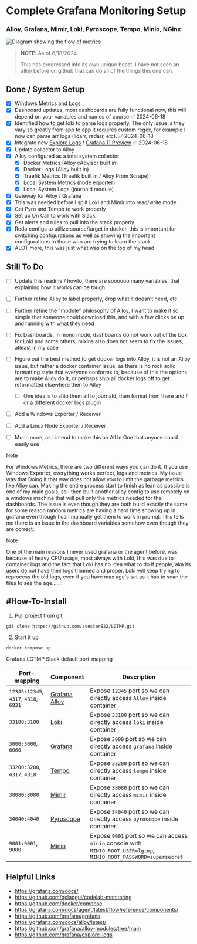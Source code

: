 # Complete Grafana Monitoring Setup

### Alloy, Grafana, Mimir, Loki, Pyroscope, Tempo, Minio, NGinx

![Diagram showing the flow of metrics](LGTMP/flow.png)

> **NOTE**:
> As of 6/18/2024
> 
> This has progressed into its own unique beast. I have not seen an alloy before on github that can do all of the things this one can. 

## Done / System Setup

- [x] Windows Metrics and Logs
- [x] Dashboard updates, most dashboards are fully functional now, this will depend on your variables and names of course ✅ 2024-06-18
- [x] Identified how to get loki to parse logs properly. The only issue is they vary so greatly from app to app it requires custom regex, for example I now can parse arr logs (lidarr, radarr, etc). ✅ 2024-06-18
- [x] Integrate new [Explore Logs](https://github.com/grafana/explore-logs) / [Grafana 11 Preview](https://grafana.com/docs/grafana/latest/whatsnew/whats-new-in-v11-0/) ✅ 2024-06-18
- [x] Update collector to Alloy
- [x] Alloy configured as a total system collector
  - [x] Docker Metrics (Alloy cAdvisor built in)
  - [x] Docker Logs (Alloy built in)
  - [x] Traefik Metrics (Traefik built in / Alloy Prom Scrape)
  - [x] Local System Metrics (node exporter)
  - [x] Local System Logs (journald module)
- [x] Gateway for Alloy / Grafana
- [x] This was needed before I split Loki and Mimir into read/write mode
- [x] Get Pyro and Tempo to work properly
- [x] Set up On Call to work with Slack
- [x] Get alerts and rules to pull into the stack properly
- [x] Redo configs to utilize source/target in docker, this is important for switching configurations as well as showing the important configurations to those who are trying to learn the stack
- [x] ALOT more, this was just what was on the top of my head

## Still To Do

- [ ] Update this readme / howto, there are soooooo many variables, that explaining how it works can be tough
- [ ] Further refine Alloy to label properly, drop what it doesn't need, etc
- [ ] Further refine the "module" philosophy of Alloy, I want to make it so simple that someone could download this, and with a few clicks be up and running with what they need
- [ ] Fix Dashboards, in mono mode, dashboards do not work out of the box for Loki and some others, mixins also does not seem to fix the issues, atleast in my case
- [ ] Figure out the best method to get docker logs into Alloy, it is not an Alloy issue, but rather a docker container issue, as there is no rock solid formatting style that everyone conforms to, because of this the options are to make Alloy do it, or perhaps ship all docker logs off to get reformatted elsewhere then to Alloy
  - [ ] One idea is to ship them all to journald, then format from there and / or a different docker logs plugin
- [ ] Add a Windows Exporter / Receiver
- [ ] Add a Linux Node Exporter / Receiver
- [ ] Much more, as I intend to make this an All In One that anyone could easily use



> [!NOTE]
> For Windows Metrics, there are two different ways you can do it. If you use Windows Exporter, everything works perfect, logs and metrics. My issue was that Doing it that way does not allow you to limit the garbage metrics like Alloy can. Making the entire process start to finish as lean as possible is one of my main goals, so I then built another alloy config to use remotely on a windows machine that will pull only the metrics needed for the dashboards. The issue is even though they are both build exactly the same, for some reason random metrics are having a hard time showing up in grafana even though I can manually get them to work in promql. This tells me there is an issue in the dashboard variables somehow even though they are correct. 

> [!NOTE]
> One of the main reasons I never used grafana or the agent before, was because of heavy CPU usage, most always with Loki, this was due to container logs and the fact that Loki has no idea what to do if people, aka its users do not have their logs trimmed and proper. Loki will keep trying to reprocess the old logs, even if you have max age's set as it has to scan the files to see the age.......

## \#How-To-Install

1. Pull project from git:

```shell
git clone https://github.com/acester822/LGTMP.git
```

2. Start it up

```shell
docker compose up
```

Grafana LGTMP Stack default port-mapping

| Port-mapping                  | Component     | Description                                                                                                 |
|-------------------------------|---------------|-------------------------------------------------------------------------------------------------------------|
| `12345:12345`, `4317`, `4318`, `6831` | [Grafana Alloy](https://grafana.com/docs/alloy/latest/) | Expose `12345` port so we can directly access `Alloy` inside container                                          |
| `33100:3100`                    | [Loki](https://github.com/grafana/loki)          | Expose `33100` port so we can directly access `loki` inside container                                           |
| `3000:3000`, `6060`               | [Grafana](https://github.com/grafana/grafana)       | Expose `3000` port so we can directly access `grafana` inside container                                         |
| `33200:3200`, `4317`, `4318`        | [Tempo](https://github.com/grafana/tempo)         | Expose `33200` port so we can directly access `tempo` inside container                                          |
| `38080:8080`                    | [Mimir](https://github.com/grafana/mimir)         | Expose `38080` port so we can directly access `mimir` inside container                                          |
| `34040:4040`                    | [Pyroscope](https://github.com/grafana/pyroscope)     | Expose `34040` port so we can directly access `pyroscope` inside container                                      |
| `9001:9001`, `9000`               | [Minio](https://github.com/minio/minio)         | Expose `9001` port so we can access `minio` console with `MINIO_ROOT_USER=lgtmp`, `MINIO_ROOT_PASSWORD=supersecret` |

## Helpful Links

- <https://grafana.com/docs/>
- https://github.com/qclaogui/codelab-monitoring
- <https://github.com/docker/compose>
- <https://grafana.com/docs/agent/latest/flow/reference/components/>
- <https://github.com/grafana/grafana>
- https://grafana.com/docs/alloy/latest/
- https://github.com/grafana/alloy-modules/tree/main
- https://github.com/grafana/explore-logs